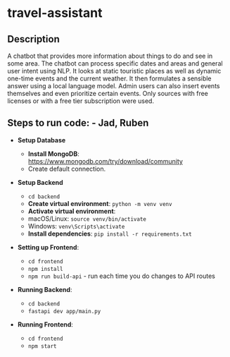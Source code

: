 # travel-assistant

## Description

A chatbot that provides more information about things to do and see in some area. The chatbot can process specific dates and areas and general user intent using NLP. It looks at static touristic places as well as dynamic one-time events and the current weather. It then formulates a sensible answer using a local language model. Admin users can also insert events themselves and even prioritize certain events. Only sources with free licenses or with a free tier subscription were used.

## Steps to run code: - Jad, Ruben

- **Setup Database**
    - **Install MongoDB**: https://www.mongodb.com/try/download/community
    - Create default connection. 

- **Setup Backend**
    - `cd backend`
    - **Create virtual environment**: `python -m venv venv`
    - **Activate virtual environment**: 
    - macOS/Linux: `source venv/bin/activate`
    - Windows: `venv\Scripts\activate`
    - **Install dependencies**: `pip install -r requirements.txt`    

- **Setting up Frontend**:
    - `cd frontend`
    - `npm install`
    - `npm run build-api` - run each time you do changes to API routes

- **Running Backend**: 
    - `cd backend`
    - `fastapi dev app/main.py`

- **Running Frontend**:
    - `cd frontend`
    - `npm start`
